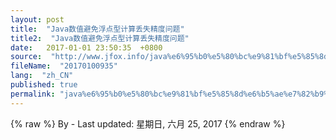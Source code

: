 ```yaml
---
layout: post
title:  "Java数值避免浮点型计算丢失精度问题"
title2:  "Java数值避免浮点型计算丢失精度问题"
date:   2017-01-01 23:50:35  +0800
source:  "http://www.jfox.info/java%e6%95%b0%e5%80%bc%e9%81%bf%e5%85%8d%e6%b5%ae%e7%82%b9%e5%9e%8b%e8%ae%a1%e7%ae%97%e4%b8%a2%e5%a4%b1%e7%b2%be%e5%ba%a6%e9%97%ae%e9%a2%98.html"
fileName:  "20170100935"
lang:  "zh_CN"
published: true
permalink: "java%e6%95%b0%e5%80%bc%e9%81%bf%e5%85%8d%e6%b5%ae%e7%82%b9%e5%9e%8b%e8%ae%a1%e7%ae%97%e4%b8%a2%e5%a4%b1%e7%b2%be%e5%ba%a6%e9%97%ae%e9%a2%98.html"
---
```

{% raw %}
By  - Last updated: 星期日, 六月 25, 2017
{% endraw %}
